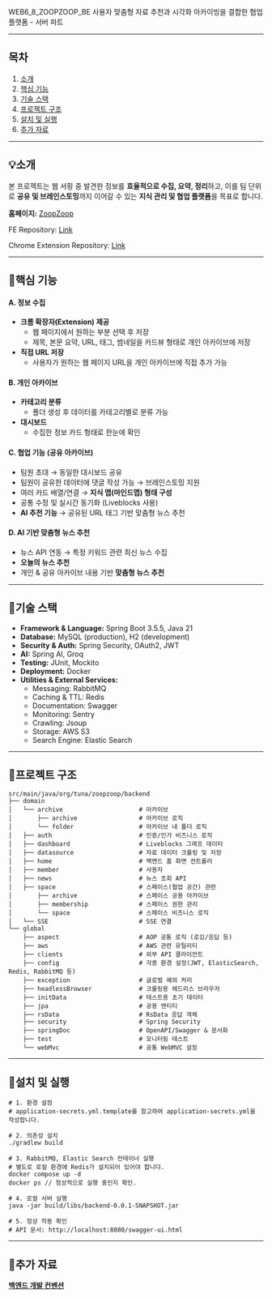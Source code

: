  WEB6_8_ZOOPZOOP_BE
사용자 맞춤형 자료 추천과 시각화 아카이빙을 결합한 협업 플랫폼 - 서버 파트

---

## 목차
1. [소개](#소개)
2. [핵심 기능](#핵심-기능)
3. [기술 스택](#기술-스택)
4. [프로젝트 구조](#프로젝트-구조)
5. [설치 및 실행](#설치-및-실행)
6. [추가 자료](#추가-자료)

---

## 💡소개
본 프로젝트는 웹 서핑 중 발견한 정보를 **효율적으로 수집, 요약, 정리**하고, 이를 팀 단위로 **공유 및 브레인스토밍**까지 이어갈 수 있는 **지식 관리 및 협업 플랫폼**을 목표로 합니다.

**홈페이지:** [ZoopZoop](https://www.zoopzoop.kro.kr/)

FE Repository: [Link](https://github.com/prgrms-web-devcourse-final-project/WEB5_6_ZOOPZOOP_FE)

Chrome Extension Repository: [Link](https://github.com/prgrms-web-devcourse-final-project/WEB5_6_ZOOPS_TENSION_FE)

---

## 📄핵심 기능

#### A. 정보 수집
- **크롬 확장자(Extension) 제공**
  - 웹 페이지에서 원하는 부분 선택 후 저장
  - 제목, 본문 요약, URL, 태그, 썸네일을 카드뷰 형태로 개인 아카이브에 저장
- **직접 URL 저장**
  - 사용자가 원하는 웹 페이지 URL을 개인 아카이브에 직접 추가 가능

#### B. 개인 아카이브
- **카테고리 분류**
  - 폴더 생성 후 데이터를 카테고리별로 분류 가능
- **대시보드**
  - 수집한 정보 카드 형태로 한눈에 확인

#### C. 협업 기능 (공유 아카이브)
- 팀원 초대 → 동일한 대시보드 공유
- 팀원이 공유한 데이터에 댓글 작성 가능 → 브레인스토밍 지원
- 여러 카드 배열/연결 → **지식 맵(마인드맵) 형태 구성**
- 공통 수정 및 실시간 동기화 (Liveblocks 사용)
- **AI 추천 기능** → 공유된 URL 태그 기반 맞춤형 뉴스 추천

#### D. AI 기반 맞춤형 뉴스 추천
- 뉴스 API 연동 → 특정 키워드 관련 최신 뉴스 수집
- **오늘의 뉴스 추천**
- 개인 & 공유 아카이브 내용 기반 **맞춤형 뉴스 추천**

---

## 🔧기술 스택
- **Framework & Language:** Spring Boot 3.5.5, Java 21
- **Database:** MySQL (production), H2 (development)
- **Security & Auth:** Spring Security, OAuth2, JWT
- **AI:** Spring AI, Groq
- **Testing:** JUnit, Mockito
- **Deployment:** Docker
- **Utilities & External Services:**
  - Messaging: RabbitMQ
  - Caching & TTL: Redis
  - Documentation: Swagger
  - Monitoring: Sentry
  - Crawling: Jsoup
  - Storage: AWS S3
  - Search Engine: Elastic Search

---

## 📁프로젝트 구조
```
src/main/java/org/tuna/zoopzoop/backend
├── domain
│   └── archive                     # 아카이브
│       ├── archive                 # 아카이브 로직
│       └── folder                  # 아카이브 내 폴더 로직
│   ├── auth                        # 인증/인가 비즈니스 로직
│   ├── dashboard                   # Liveblocks 그래프 데이터
│   ├── datasource                  # 자료 데이터 크롤링 및 저장
│   ├── home                        # 백엔드 홈 화면 컨트롤러
│   ├── member                      # 사용자
│   ├── news                        # 뉴스 조회 API
│   ├── space                       # 스페이스(협업 공간) 관련
│       ├── archive                 # 스페이스 공용 아카이브
│       ├── membership              # 스페이스 권한 관리
│       └── space                   # 스페이스 비즈니스 로직
│   └── SSE                         # SSE 연결
└── global
    ├── aspect                      # AOP 공통 로직 (로깅/응답 등)
    ├── aws                         # AWS 관련 유틸리티
    ├── clients                     # 외부 API 클라이언트
    ├── config                      # 각종 환경 설정(JWT, ElasticSearch, Redis, RabbitMQ 등)
    ├── exception                   # 글로벌 예외 처리
    ├── headlessBrowser             # 크롤링용 헤드리스 브라우저
    ├── initData                    # 테스트용 초기 데이터
    ├── jpa                         # 공용 엔티티
    ├── rsData                      # RsData 응답 객체
    ├── security                    # Spring Security
    ├── springDoc                   # OpenAPI/Swagger & 문서화
    ├── test                        # 모니터링 테스트
    └── webMvc                      # 공통 WebMVC 설정
```

---

## 🔌설치 및 실행

```
# 1. 환경 설정
# application-secrets.yml.template를 참고하여 application-secrets.yml을 작성합니다.

# 2. 의존성 설치
./gradlew build

# 3. RabbitMQ, Elastic Search 컨테이너 실행
# 별도로 로컬 환경에 Redis가 설치되어 있어야 합니다.
docker compose up -d
docker ps // 정상적으로 실행 중인지 확인.

# 4. 로컬 서버 실행
java -jar build/libs/backend-0.0.1-SNAPSHOT.jar

# 5. 정상 작동 확인
# API 문서: http://localhost:8080/swagger-ui.html
```

---

## 📑추가 자료
[**백엔드 개발 컨벤션**](./DEV_GUIDE.md)
